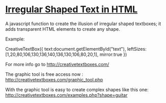 [Irregular Shaped Text in HTML](http://creativetextboxes.com/)
==================================================

A javascript function to create the illusion of irregular shaped textboxes; it adds transparent HTML elements to create any shape.

Example:

CreativeTextBox({
	text:document.getElementById("text"),
	leftSizes:[1,20,80,106,130,136,140,136,130,106,80,20,1],
	mirror:true
})

For more info go to http://creativetextboxes.com/

The graphic tool is free access now : http://creativetextboxes.com/graphic_tool.php

With the graphic tool is easy to create complex shapes like this one: http://creativetextboxes.com/examples.php?shape=guitar